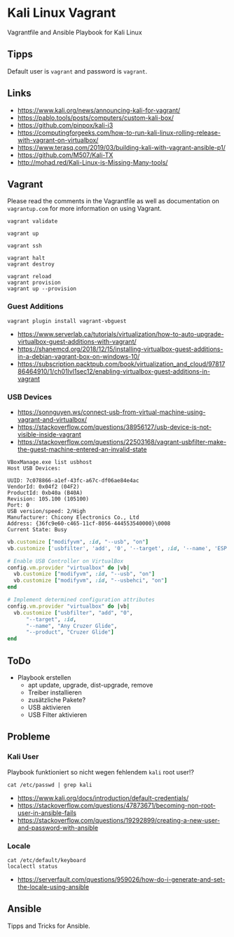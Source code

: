 # Kali Linux Vagrant

Vagrantfile and Ansible Playbook for Kali Linux

## Tipps

Default user is `vagrant` and password is `vagrant`.

## Links

- <https://www.kali.org/news/announcing-kali-for-vagrant/>
- <https://pablo.tools/posts/computers/custom-kali-box/>
- <https://github.com/pinpox/kali-i3>
- <https://computingforgeeks.com/how-to-run-kali-linux-rolling-release-with-vagrant-on-virtualbox/>
- <https://www.terasq.com/2019/03/building-kali-with-vagrant-ansible-p1/>
- <https://github.com/M507/Kali-TX>
- <http://mohad.red/Kali-Linux-is-Missing-Many-tools/>

## Vagrant

Please read the comments in the Vagrantfile as well as documentation on `vagrantup.com` for more information on using Vagrant.

```shell
vagrant validate
```

```shell
vagrant up
```

```shell
vagrant ssh
```

```shell
vagrant halt
vagrant destroy
```

```shell
vagrant reload
vagrant provision
vagrant up --provision
```

### Guest Additions

```shell
vagrant plugin install vagrant-vbguest
```

- <https://www.serverlab.ca/tutorials/virtualization/how-to-auto-upgrade-virtualbox-guest-additions-with-vagrant/>
- <https://shanemcd.org/2018/12/15/installing-virtualbox-guest-additions-in-a-debian-vagrant-box-on-windows-10/>
- <https://subscription.packtpub.com/book/virtualization_and_cloud/9781786464910/1/ch01lvl1sec12/enabling-virtualbox-guest-additions-in-vagrant>

### USB Devices

- <https://sonnguyen.ws/connect-usb-from-virtual-machine-using-vagrant-and-virtualbox/>
- <https://stackoverflow.com/questions/38956127/usb-device-is-not-visible-inside-vagrant>
- <https://stackoverflow.com/questions/22503168/vagrant-usbfilter-make-the-guest-machine-entered-an-invalid-state>

```shell
VBoxManage.exe list usbhost
Host USB Devices:

UUID: 7c078866-a1ef-43fc-a67c-df06ae84e4ac
VendorId: 0x04f2 (04F2)
ProductId: 0xb40a (B40A)
Revision: 105.100 (105100)
Port: 0
USB version/speed: 2/High
Manufacturer: Chicony Electronics Co., Ltd
Address: {36fc9e60-c465-11cf-8056-444553540000}\0008
Current State: Busy
```

```ruby
vb.customize ["modifyvm", :id, "--usb", "on"]
vb.customize ['usbfilter', 'add', '0', '--target', :id, '--name', 'ESP', '--vendorid', '0x1a86', '--productid', '0x7523']
```

```ruby
# Enable USB Controller on VirtualBox
config.vm.provider "virtualbox" do |vb|
  vb.customize ["modifyvm", :id, "--usb", "on"]
  vb.customize ["modifyvm", :id, "--usbehci", "on"]
end

# Implement determined configuration attributes
config.vm.provider "virtualbox" do |vb|
  vb.customize ["usbfilter", "add", "0",
      "--target", :id,
      "--name", "Any Cruzer Glide",
      "--product", "Cruzer Glide"]
end
```

## ToDo

- Playbook erstellen
  - apt update, upgrade, dist-upgrade, remove
  - Treiber installieren
  - zusätzliche Pakete?
  - USB aktivieren
  - USB Filter aktivieren

## Probleme

### Kali User

Playbook funktioniert so nicht wegen fehlendem `kali` root user!?

```shell
cat /etc/passwd | grep kali
```

- <https://www.kali.org/docs/introduction/default-credentials/>
- <https://stackoverflow.com/questions/47873671/becoming-non-root-user-in-ansible-fails>
- <https://stackoverflow.com/questions/19292899/creating-a-new-user-and-password-with-ansible>

### Locale

```shell
cat /etc/default/keyboard
localectl status
```

- <https://serverfault.com/questions/959026/how-do-i-generate-and-set-the-locale-using-ansible>

## Ansible

Tipps and Tricks for Ansible.
